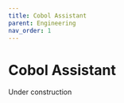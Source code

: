 ```yaml
---
title: Cobol Assistant
parent: Engineering
nav_order: 1
---
```


# Cobol Assistant

Under construction